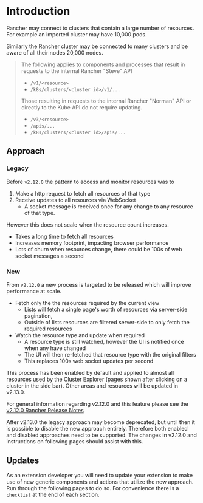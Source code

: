 # Introduction

Rancher may connect to clusters that contain a large number of resources. For example an imported cluster may have 10,000 pods.

Similarly the Rancher cluster may be connected to many clusters and be aware of all their nodes 20,000 nodes.

> The following applies to components and processes that result in requests to the internal Rancher "Steve" API
> - `/v1/<resource>` 
> - `/k8s/clusters/<cluster id>/v1/...`
>
> Those resulting in requests to the internal Rancher "Norman" API or directly to the Kube API do not require updating.
> - `/v3/<resource>`
> - `/apis/...` 
> - `/k8s/clusters/<cluster id>/apis/...`

## Approach

### Legacy 
Before `v2.12.0` the pattern to access and monitor resources was to 
1. Make a http request to fetch all resources of that type
1. Receive updates to all resources via WebSocket
   - A socket message is received once for any change to any resource of that type.
   
However this does not scale when the resource count increases. 
- Takes a long time to fetch all resources
- Increases memory footprint, impacting browser performance
- Lots of churn when resources change, there could be 100s of web socket messages a second


### New
From `v2.12.0` a new process is targeted to be released which will improve performance at scale.

- Fetch only the the resources required by the current view
  - Lists will fetch a single page's worth of resources via server-side pagination, 
  - Outside of lists resources are filtered server-side to only fetch the required resources 
- Watch the resource type and update when required 
  - A resource type is still watched, however the UI is notified once when any have changed
  - The UI will then re-fetched that resource type with the original filters
  - This replaces 100s web socket updates per second

This process has been enabled by default and applied to almost all resources used by the Cluster Explorer (pages shown after clicking on a cluster in the side bar). Other areas and resources will be updated in v2.13.0.

For general information regarding v2.12.0 and this feature please see the [v2.12.0 Rancher Release Notes](https://github.com/rancher/rancher/releases/tag/v2.12.0)

After v2.13.0 the legacy approach may become deprecated, but until then it is possible to disable the new approach entirely. Therefore both enabled and disabled approaches need to be supported. The changes in v2.12.0 and instructions on following pages should assist with this.

## Updates
As an extension developer you will need to update your extension to make use of new generic components and actions that utilize the new approach. Run through the following pages to do so. For convenience there is a `checklist` at the end of each section.
